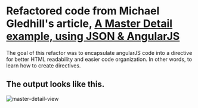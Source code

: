 # Refactored code from Michael Gledhill's article, [A Master Detail example, using JSON & AngularJS](http://www.codeproject.com/Tips/837693/A-Master-Detail-example-using-JSON-AngularJS?msg=5167174#xx5167174xx)
The goal of this refactor was to encapsulate angularJS code into a directive for better HTML readability and easier code organization.
In other words, to learn how to create directives.

## The output looks like this.
![master-detail-view](http://i.imgur.com/zrFPeSj.png)


